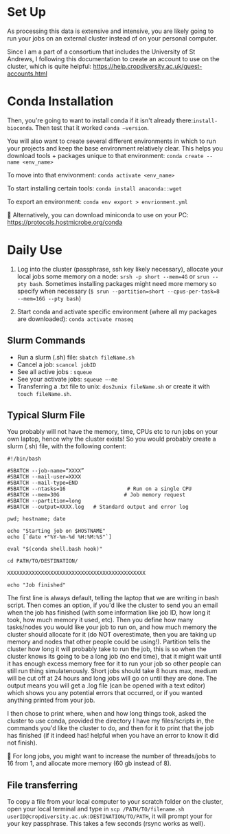 # Set Up
As processing this data is extensive and intensive, you are likely going to run your jobs on an external cluster instead of on your personal computer. 

Since I am a part of a consortium that includes the University of St Andrews, I following this documentation to create an account to use on the cluster, which is quite helpful: <https://help.cropdiversity.ac.uk/guest-accounts.html>

# Conda Installation
Then, you're going to want to install conda if it isn't already there:`install-bioconda`. Then test that it worked `conda –version`.

You will also want to create several different environments in which to run your projects and keep the base environment relatively clear. This helps you download tools + packages unique to that environment: `conda create --name <env_name>`

To move into that envivonment: `conda activate <env_name>`

To start installing certain tools: `conda install anaconda::wget`

To export an environment: `conda env export > envrionment.yml`

📝 Alternatively, you can download miniconda to use on your PC: https://protocols.hostmicrobe.org/conda

# Daily Use

1. Log into the cluster (passphrase, ssh key likely necessary), allocate your local jobs some memory on a node: 
`srsh -p short --mem=4G` or `srun --pty bash`. Sometimes installing packages might need more memory so specify when necessary (`$ srun --partition=short --cpus-per-task=8 --mem=16G --pty bash`)

2. Start conda and activate specific environment (where all my packages are downloaded): `conda activate rnaseq`

## Slurm Commands 

- Run a slurm (.sh) file: `sbatch fileName.sh`
- Cancel a job: `scancel jobID`
- See all active jobs : `squeue`
- See your activate jobs: `squeue –-me`
- Transferring a .txt file to unix: `dos2unix fileName.sh` or create it with `touch fileName.sh`. 

## Typical Slurm File

You probably will not have the memory, time, CPUs etc to run jobs on your own laptop, hence why the cluster exists! So you would probably create a slurm (.sh) file, with the following content:

```
#!/bin/bash

#SBATCH --job-name=“XXXX”
#SBATCH --mail-user=XXXX
#SBATCH --mail-type=END
#SBATCH --ntasks=16                    # Run on a single CPU
#SBATCH --mem=30G                     # Job memory request
#SBATCH --partition=long
#SBATCH --output=XXXX.log   # Standard output and error log

pwd; hostname; date

echo "Starting job on $HOSTNAME"
echo [`date +"%Y-%m-%d %H:%M:%S"`]

eval "$(conda shell.bash hook)"

cd PATH/TO/DESTINATION/

XXXXXXXXXXXXXXXXXXXXXXXXXXXXXXXXXXXXXXXXXXXXX

echo "Job finished"
```

The first line is always default, telling the laptop that we are writing in bash script. Then comes an option, if you'd like the cluster to send you an email when the job has finished (with some information like job ID, how long it took, how much memory it used, etc). Then you define how many tasks/nodes you would like your job to run on, and how much memory the cluster should allocate for it (do NOT overestimate, then you are taking up memory and nodes that other people could be using!). Partition tells the cluster how long it will probably take to run the job, this is so when the cluster knows its going to be a long job (no end time), that it might wait until it has enough excess memory free for it to run your job so other people can still run thing simulatenously. Short jobs should take 8 hours max, medium will be cut off at 24 hours and long jobs will go on until they are done. The output means you will get a .log file (can be opened with a text editor) which shows you any potential errors that occurred, or if you wanted anything printed from your job. 

I then chose to print where, when and how long things took, asked the cluster to use conda, provided the directory I have my files/scripts in, the commands you'd like the cluster to do, and then for it to print that the job has finished (if it indeed has! helpful when you have an error to know it did not finish). 

📝 For long jobs, you might want to increase the number of threads/jobs to 16 from 1, and allocate more memory (60 gb instead of 8).

## File transferring
To copy a file from your local computer to your scratch folder on the cluster, open your local terminal and type in `scp /PATH/TO/filename.sh userID@cropdiversity.ac.uk:DESTINATION/TO/PATH`, it will prompt your for your key passphrase. This takes a few seconds (rsync works as well). 
